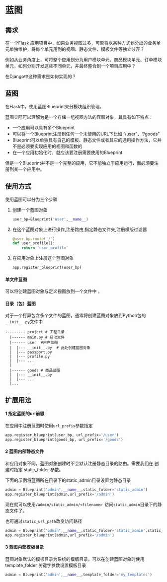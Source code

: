 # 蓝图

## 需求

在一个Flask 应用项目中，如果业务视图过多，可否将以某种方式划分出的业务单元单独维护，将每个单元用到的视图、静态文件、模板文件等独立分开？

例如从业务角度上，可将整个应用划分为用户模块单元、商品模块单元、订单模块单元，如何分别开发这些不同单元，并最终整合到一个项目应用中？

在Django中这种需求是如何实现的？

## 蓝图

在Flask中，使用蓝图Blueprint来分模块组织管理。

蓝图实际可以理解为是一个存储一组视图方法的容器对象，其具有如下特点：

- 一个应用可以具有多个Blueprint
- 可以将一个Blueprint注册到任何一个未使用的URL下比如 “/user”、“/goods”
- Blueprint可以单独具有自己的模板、静态文件或者其它的通用操作方法，它并不是必须要实现应用的视图和函数的
- 在一个应用初始化时，就应该要注册需要使用的Blueprint

但是一个Blueprint并不是一个完整的应用，它不能独立于应用运行，而必须要注册到某一个应用中。

## 使用方式

使用蓝图可以分为三个步骤

1. 创建一个蓝图对象

	```python
	user_bp=Blueprint('user',__name__)
	```

2. 在这个蓝图对象上进行操作,注册路由,指定静态文件夹,注册模版过滤器

	```python
	@user_bp.route('/')
	def user_profile():
		return 'user_profile'
	```

3. 在应用对象上注册这个蓝图对象

	```python
	app.register_blueprint(user_bp)
	```

#### 单文件蓝图

可以将创建蓝图对象与定义视图放到一个文件中 。

#### 目录（包）蓝图

对于一个打算包含多个文件的蓝图，通常将创建蓝图对象放到Python包的`__init__.py`文件中

```shell
--------- project # 工程目录
  |------ main.py # 启动文件
  |------ user  #用户蓝图
  |  |--- __init__.py  # 此处创建蓝图对象
  |  |--- passport.py  
  |  |--- profile.py
  |  |--- ...
  |
  |------ goods # 商品蓝图
  |  |--- __init__.py
  |  |--- ...
  |...
```

## 扩展用法

#### 1 指定蓝图的url前缀

在应用中注册蓝图时使用`url_prefix`参数指定

```python
app.register_blueprint(user_bp, url_prefix='/user')
app.register_blueprint(goods_bp, url_prefix='/goods')
```

#### 2 蓝图内部静态文件

和应用对象不同，蓝图对象创建时不会默认注册静态目录的路由。需要我们在 创建时指定 static_folder 参数。

下面的示例将蓝图所在目录下的static_admin目录设置为静态目录

```python
admin = Blueprint("admin",__name__,static_folder='static_admin')
app.register_blueprint(admin,url_prefix='/admin')
```

现在就可以使用`/admin/static_admin/<filename> `访问`static_admin`目录下的静态文件了。

也可通过`static_url_path`改变访问路径

```python
admin = Blueprint("admin",__name__,static_folder='static_admin',static_url_path='/lib')
app.register_blueprint(admin,url_prefix='/admin')
```

#### 3 蓝图内部模板目录

蓝图对象默认的模板目录为系统的模版目录，可以在创建蓝图对象时使用 template_folder 关键字参数设置模板目录

```python
admin = Blueprint('admin',__name__,template_folder='my_templates')
```

